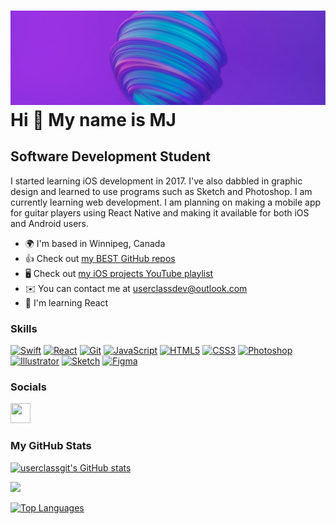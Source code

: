 ![](./assets/banner.jpg)
Hi 👋 My name is MJ
===================

Software Development Student
----------------------------

I started learning iOS development in 2017. I've also dabbled in graphic design and learned to use programs such as Sketch and Photoshop. I am currently learning web development. I am planning on making a mobile app for guitar players using React Native and making it available for both iOS and Android users.

*   🌍  I'm based in Winnipeg, Canada
*   👍  Check out [my BEST GitHub repos](https://github.com/stars/userclassgit/lists/my-best-projects)
*   🖥️  Check out [my iOS projects YouTube playlist](http://www.youtube.com/watch?v=cyDZmxAtSW8&list=PLfiuNkZJ2MYYES_lRT79_pSKTLMmrLK-K&index=1)
*   ✉️  You can contact me at [userclassdev@outlook.com](mailto:userclassdev@outlook.com)
*   🧠  I'm learning React


### Skills 
<p align="left">
<a href="https://developer.apple.com/swift/" target="_blank" rel="noreferrer"><img src="https://raw.githubusercontent.com/danielcranney/readme-generator/main/public/icons/skills/swift-colored.svg" width="36" height="36" alt="Swift" /></a>
<a href="https://reactjs.org/" target="_blank" rel="noreferrer"><img src="https://raw.githubusercontent.com/danielcranney/readme-generator/main/public/icons/skills/react-colored.svg" width="36" height="36" alt="React" /></a>
<a href="https://git-scm.com/" target="_blank" rel="noreferrer"><img src="https://raw.githubusercontent.com/danielcranney/readme-generator/main/public/icons/skills/git-colored.svg" width="36" height="36" alt="Git" /></a>
<a href="https://developer.mozilla.org/en-US/docs/Web/JavaScript" target="_blank" rel="noreferrer"><img src="https://raw.githubusercontent.com/danielcranney/readme-generator/main/public/icons/skills/javascript-colored.svg" width="36" height="36" alt="JavaScript" /></a>
<a href="https://developer.mozilla.org/en-US/docs/Glossary/HTML5" target="_blank" rel="noreferrer"><img src="https://raw.githubusercontent.com/danielcranney/readme-generator/main/public/icons/skills/html5-colored.svg" width="36" height="36" alt="HTML5" /></a>
<a href="https://www.w3.org/TR/CSS/#css" target="_blank" rel="noreferrer"><img src="https://raw.githubusercontent.com/danielcranney/readme-generator/main/public/icons/skills/css3-colored.svg" width="36" height="36" alt="CSS3" /></a>
<a href="https://www.adobe.com/uk/products/photoshop.html" target="_blank" rel="noreferrer"><img src="https://raw.githubusercontent.com/danielcranney/readme-generator/main/public/icons/skills/photoshop-colored.svg" width="36" height="36" alt="Photoshop" /></a>
<a href="https://www.adobe.com/uk/products/illustrator.html" target="_blank" rel="noreferrer"><img src="https://raw.githubusercontent.com/danielcranney/readme-generator/main/public/icons/skills/illustrator-colored.svg" width="36" height="36" alt="Illustrator" /></a>
<a href="https://www.sketch.com/" target="_blank" rel="noreferrer"><img src="https://raw.githubusercontent.com/danielcranney/readme-generator/main/public/icons/skills/sketch-colored.svg" width="36" height="36" alt="Sketch" /></a>
<a href="https://www.figma.com/" target="_blank" rel="noreferrer"><img src="https://raw.githubusercontent.com/danielcranney/readme-generator/main/public/icons/skills/figma-colored.svg" width="36" height="36" alt="Figma" /></a>
</p>
                    

### Socials
                  
<p align="left"> 
<a href="https://www.stackoverflow.com/users/12658634/smoothpoop69" target="_blank" rel="noreferrer"> <img src="https://raw.githubusercontent.com/danielcranney/readme-generator/main/public/icons/socials/stackoverflow.svg" width="32" height="32"
      srcset="https://raw.githubusercontent.com/danielcranney/readme-generator/main/public/icons/socials/stackoverflow.svg" media="(prefers-color-scheme: light)" /></a>
</p>

### My GitHub Stats

<a href="http://www.github.com/userclassgit"><img src="https://github-readme-stats.vercel.app/api?username=userclassgit&show_icons=true&hide=&count_private=true&title_color=0891b2&text_color=ffffff&icon_color=0891b2&bg_color=1c1917&hide_border=true&show_icons=true" alt="userclassgit's GitHub stats" /></a>

<a href="http://www.github.com/userclassgit"><img src="https://github-readme-streak-stats.herokuapp.com/?user=userclassgit&stroke=ffffff&background=1c1917&ring=0891b2&fire=0891b2&currStreakNum=ffffff&currStreakLabel=0891b2&sideNums=ffffff&sideLabels=ffffff&dates=ffffff&hide_border=true" /></a>

<a href="https://github.com/userclassgit" align="left"><img src="https://github-readme-stats.vercel.app/api/top-langs/?username=userclassgit&langs_count=10&title_color=0891b2&text_color=ffffff&icon_color=0891b2&bg_color=1c1917&hide_border=true&locale=en&custom_title=Top%20%Languages" alt="Top Languages" /></a>
